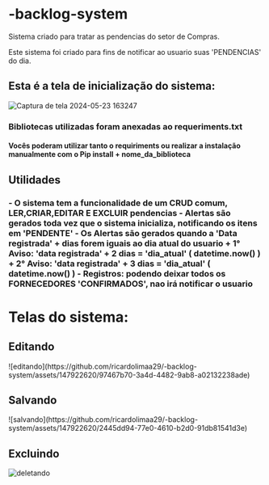 # -backlog-system
Sistema criado para tratar as pendencias do setor de Compras.

Este sistema foi criado para fins de notificar ao usuario suas 'PENDENCIAS' do dia.

<h2>Esta é a tela de inicialização do sistema:</h2>

![Captura de tela 2024-05-23 163247](https://github.com/ricardolimaa29/-backlog-system/assets/147922620/71249c76-c1d5-4818-90d4-f08d64076e42)


<h3>Bibliotecas utilizadas foram anexadas ao requeriments.txt</h3>
<h4>Vocês poderam utilizar tanto o requiriments ou realizar a instalação manualmente com o Pip install + nome_da_biblioteca </h4>

<h2>Utilidades</h2>
<h3>
  - O sistema tem a funcionalidade de um CRUD comum, LER,CRIAR,EDITAR E EXCLUIR pendencias
  - Alertas são gerados toda vez que o sistema inicializa, notificando os itens em 'PENDENTE'
  - Os Alertas são gerados quando a 'Data registrada' + dias forem iguais ao dia atual do usuario
    + 1° Aviso: 'data registrada' + 2 dias = 'dia_atual' ( datetime.now() )
    + 2° Aviso: 'data registrada' + 3 dias = 'dia_atual' ( datetime.now() )
  - Registros: podendo deixar todos os FORNECEDORES 'CONFIRMADOS', nao irá notificar o usuario
</h3>

<h1>Telas do sistema:</h1>

  <h2>Editando</h2>
![editando](https://github.com/ricardolimaa29/-backlog-system/assets/147922620/97467b70-3a4d-4482-9ab8-a02132238ade)

  <h2>Salvando</h2>
![salvando](https://github.com/ricardolimaa29/-backlog-system/assets/147922620/2445dd94-77e0-4610-b2d0-91db81541d3e)

  <h2>Excluindo</h2>

![deletando](https://github.com/ricardolimaa29/-backlog-system/assets/147922620/36e981e1-dbcf-405c-aecf-a5b3f0c22352)

